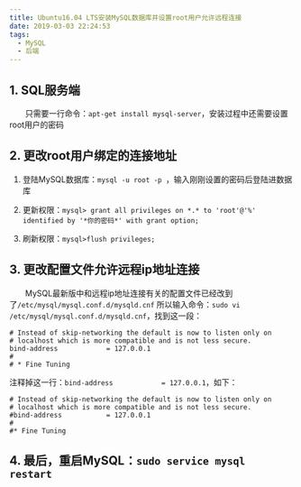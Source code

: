 ```yaml
---
title: Ubuntu16.04 LTS安装MySQL数据库并设置root用户允许远程连接
date: 2019-03-03 22:24:53
tags: 
  - MySQL
  - 后端
---
```


## 1. **SQL服务端** 

&emsp;&emsp;只需要一行命令：`apt-get install mysql-server`，安装过程中还需要设置root用户的密码
## 2. 更改root用户绑定的连接地址 

1. 登陆MySQL数据库：`mysql -u root -p `，输入刚刚设置的密码后登陆进数据库

2. 更新权限：`mysql> grant all privileges on *.* to 'root'@'%' identified by '*你的密码*' with grant option;`

3. 刷新权限：`mysql>flush privileges;`

## 3. 更改配置文件允许远程ip地址连接 

&emsp;&emsp;MySQL最新版中和远程ip地址连接有关的配置文件已经改到了`/etc/mysql/mysql.conf.d/mysqld.cnf`
所以输入命令：`sudo vi /etc/mysql/mysql.conf.d/mysqld.cnf`，找到这一段：

```
# Instead of skip-networking the default is now to listen only on
# localhost which is more compatible and is not less secure.
bind-address            = 127.0.0.1
#
# * Fine Tuning
```

注释掉这一行：`bind-address            = 127.0.0.1`，如下：

```
# Instead of skip-networking the default is now to listen only on
# localhost which is more compatible and is not less secure.
#bind-address           = 127.0.0.1
#
#* Fine Tuning
```

## 4. 最后，重启MySQL：`sudo service mysql restart`

